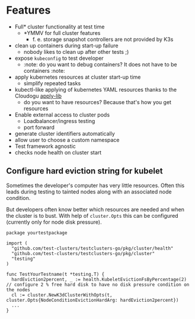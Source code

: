 # Features

- Full* cluster functionality at test time
   - *YMMV for full cluster features
      - f. e. storage snapshot controllers are not provided by K3s
- clean up containers during start-up failure
   - nobody likes to clean up after other tests ;)
- expose `kubeconfig` to test developer
   - :note: do you want to debug containers? It does not have to be containers :note:
- apply kubernetes resources at cluster start-up time
   - simplify repeated tasks
- kubectl-like applying of kubernetes YAML resources thanks to the
  Cloudogu [apply-lib](https://github.com/cloudogu/k8s-apply-lib)
   - do you want to have resources? Because that's how you get resources
- Enable external access to cluster pods
   - Loadbalancer/ingress testing
   - port forward
- generate cluster identifiers automatically
- allow user to choose a custom namespace
- Test framework agnostic
- checks node health on cluster start

## Configure hard eviction string for kubelet

Sometimes the developer's computer has very little resources. Often this leads during testing to tainted nodes along
with an associated node condition.

But developers often know better which resources are needed and when the cluster is to bust. With help of `cluster.Opts` this can be configured
(currently only for node disk pressure).

```golang
package yourtestpackage

import (
  "github.com/test-clusters/testclusters-go/pkg/cluster/health"
  "github.com/test-clusters/testclusters-go/pkg/cluster"
  "testing"
)

func TestYourTestname(t *testing.T) {
  hardEviction2percent, _ := health.KubeletEvictionFsByPercentage(2) // configure 2 % free hard disk to have no disk pressure condition on the nodes 
  cl := cluster.NewK3dClusterWithOpts(t, cluster.Opts{NodeConditionEvictionHardArg: hardEviction2percent})
  ...
}
```